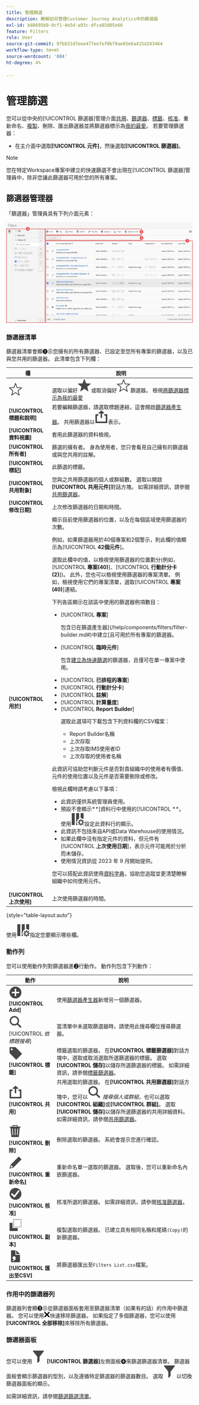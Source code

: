 ```yaml
---
title: 管理篩選
description: 瞭解如何管理Customer Journey Analytics中的篩選器
exl-id: b8869560-0cf1-4e5d-a03c-dfca85d05e66
feature: Filters
role: User
source-git-commit: 97b831d7eee477ee7ef0bf8ae65e6a415d243464
workflow-type: tm+mt
source-wordcount: '884'
ht-degree: 4%

---
```


# 管理篩選


您可以從中央的[!UICONTROL 篩選器]管理介面[共用](filters-share.md)、[篩選器](filters-filter.md)、[標籤](filters-tag.md)、[核准](filters-approve.md)、重新命名、[複製](filters-copy.md)、刪除、匯出篩選器並將篩選器標示為[我的最愛](filters-favorite.md)。 若要管理篩選器：

* 在主介面中選取&#x200B;**[!UICONTROL 元件]**，然後選取&#x200B;**[!UICONTROL 篩選器]**。


>[!NOTE]
>
>您在特定Workspace專案中建立的快速篩選不會出現在[!UICONTROL 篩選器]管理員中，除非您讓此篩選器可用於您的所有專案。
>

## 篩選器管理器

「篩選器」管理員具有下列介面元素：

![篩選器介面](assets/filters-manager.png)

### 篩選器清單

篩選器清單會顯➊示您擁有的所有篩選器、已設定至您所有專案的篩選器，以及已與您共用的篩選器。 此清單包含下列欄：

| 欄 | 說明 |
| --- | --- | 
| ![星形大綱](/help/assets/icons/StarOutline.svg) | 選取以偏好![Star](/help/assets/icons/Star.svg)或取消偏好![StarOutline](/help/assets/icons/StarOutline.svg)篩選器。 檢視[將篩選器標示為我的最愛](/help/components/filters/filters-favorite.md) |
| **[!UICONTROL 標題和說明]** | 若要編輯篩選器，請選取標題連結，這會開啟[篩選器產生器](filter-builder.md)。 共用篩選器以![共用](/help/assets/icons/ShareAlt.svg)表示。 |
| **[!UICONTROL 資料視圖]** | 套用此篩選器的資料檢視。 |
| **[!UICONTROL 所有者]** | 篩選的擁有者。 身為使用者，您只會看見自己擁有的篩選器或與您共用的註解。 |
| **[!UICONTROL 標記]** | 此篩選的標籤。 |
| **[!UICONTROL 共用對象]** | 您與之共用篩選器的個人或群組數。 選取以開啟&#x200B;**[!UICONTROL 共用元件]**&#x200B;對話方塊。 如需詳細資訊，請參閱[共用篩選器](filters-share.md)。 |
| **[!UICONTROL 修改日期]** | 上次修改篩選器的日期和時間。 |
| **[!UICONTROL 用於]** | 顯示目前使用篩選器的位置，以及在每個區域使用篩選器的次數。 <p>例如，如果篩選器用於40個專案和2個警示，則此欄的值顯示為&#x200B;[!UICONTROL **42個元件**]。</p> <p>選取此欄中的值，以檢視使用篩選器的位置劃分(例如，[!UICONTROL **專案(40)**]、[!UICONTROL **行動計分卡(2)**])。 此外，您也可以檢視使用篩選器的專案清單。 例如，檢視使用它們的專案清單，選取&#x200B;[!UICONTROL **專案(40)**]&#x200B;連結。</p><p>下列各區顯示在該區中使用的篩選器例項數目：</p>  <ul><li>[!UICONTROL **專案**]<p>包含已在篩選產生器](/help/components/filters/filter-builder.md#)中建立[且可用於所有專案的篩選器。</p></li><li>[!UICONTROL **臨時元件**]<p>包含[建立為快速篩選](/help/components/filters/quick-filters.md)的篩選器，且僅可在單一專案中使用。</p></li><li>[!UICONTROL **已排程的專案**]</li><li>[!UICONTROL **行動計分卡**]</li><li>[!UICONTROL **註解**]</li><li>[!UICONTROL **計算量度**]</li><li>[!UICONTROL **Report Builder**]<p>選取此選項可下載包含下列資料欄的CSV檔案：</p><ul><li>Report Builder名稱</li><li>上次存取</li><li>上次存取IMS使用者ID</li><li>上次存取的使用者名稱</li></ul></li></ul><p>此資訊可協助您判斷元件是否對貴組織中的使用者有價值、元件的使用位置以及元件是否需要刪除或修改。</p><p>檢視此欄時請考慮以下事項：</p><ul><li>此資訊僅供系統管理員使用。</li><li>預設不會顯示&#x200B;**]資料行中使用的[!UICONTROL **。 使用![ColumnSetting](/help/assets/icons/ColumnSetting.svg)設定此資料行的顯示。</li><li>此資訊不包括來自API或Data Warehouse的使用情況。</li><li>如果此欄中沒有指定元件的資料，但元件有&#x200B;[!UICONTROL **上次使用日期**]，表示元件可能用於分析而未儲存。</li><li>使用情況資訊從 2023 年 9 月開始提供。</li></ul><p>您可以搭配此資訊使用[資料字典](/help/components/data-dictionary/data-dictionary-overview.md)，協助您追蹤並更清楚瞭解組織中如何使用元件。</p> |
| **[!UICONTROL 上次使用]** | 上次使用篩選器的時間。 |

{style="table-layout:auto"}

使用![ColumnSetting](/help/assets/icons/ColumnSetting.svg)指定您要顯示哪些欄。

### 動作列

您可以使用動作列對篩選器進➋行動作。 動作列包含下列動作：

| 動作 | 說明 |
|---|---|
| ![AddCircle](/help/assets/icons/AddCircle.svg) **[!UICONTROL Add]** | 使用[篩選器產生器](filter-builder.md)新增另一個篩選器。 |
| ![搜尋](/help/assets/icons/Search.svg) [!UICONTROL *依標題搜尋*] | 當清單中未選取篩選器時，請使用此搜尋欄位搜尋篩選器。 |
| ![標籤](/help/assets/icons/Label.svg) **[!UICONTROL 標籤]** | 標籤選取的篩選器。 在&#x200B;**[!UICONTROL 標籤篩選器]**&#x200B;對話方塊中，選取或取消選取所選篩選器的標籤。 選取&#x200B;**[!UICONTROL 儲存]**&#x200B;以儲存所選篩選器的標籤。 如需詳細資訊，請參閱[標籤篩選器](/help/components/filters/filters-tag.md)。 |
| ![共用](/help/assets/icons/ShareAlt.svg) **[!UICONTROL 共用]** | 共用選取的篩選器。 在&#x200B;**[!UICONTROL 共用篩選器]**&#x200B;對話方塊中，您可以![搜尋](/help/assets/icons/Search.svg) *搜尋個人或群組*，也可以選取&#x200B;**[!UICONTROL 組織]**&#x200B;或&#x200B;**[!UICONTROL 群組]**。 選取&#x200B;**[!UICONTROL 儲存]**&#x200B;以儲存所選篩選器的共用詳細資料。 如需詳細資訊，請參閱[共用篩選器](filters-share.md)。 |
| ![刪除](/help/assets/icons/Delete.svg) **[!UICONTROL 刪除]** | 刪除選取的篩選器。 系統會提示您進行確認。 |
| ![編輯](/help/assets/icons/Edit.svg) **[!UICONTROL 重新命名]** | 重新命名單一選取的篩選器。 選取後，您可以重新命名內嵌篩選器。 |
| ![核取記號Circle](/help/assets/icons/CheckmarkCircle.svg) **[!UICONTROL 核准]** | 核准所選的篩選器。 如需詳細資訊，請參閱[核准篩選器](filters-approve.md)。 |
| ![副本](/help/assets/icons/Copy.svg) **[!UICONTROL 副本]** | 複製選取的篩選器。 已建立具有相同名稱和尾碼`(Copy)`的新篩選器。 |
| ![FileCSV](/help/assets/icons/FileCSV.svg) **[!UICONTROL 匯出至CSV]** | 將篩選器匯出至`Filters List.csv`檔案。 |

### 作用中的篩選器列

篩選器列會顯➌示從篩選器面板套用至篩選器清單（如果有的話）的作用中篩選器。 您可以使用![CrossSize75](/help/assets/icons/CrossSize75.svg)快速移除篩選器。 如果指定了多個篩選器，您可以使用&#x200B;**[!UICONTROL 全部移除]**&#x200B;來移除所有篩選器。

### 篩選器面板

您可以使用![篩選器](/help/assets/icons/Filter.svg) **[!UICONTROL 篩選器]**&#x200B;左側面板➍來篩選篩選器清單。 篩選器面板會顯示篩選器的型別，以及遵循特定篩選器的篩選器數目。 選取![篩選器](/help/assets/icons/Filter.svg)以切換篩選器面板的顯示。

如需詳細資訊，請參閱[篩選篩選清單](filters-filter.md)。
